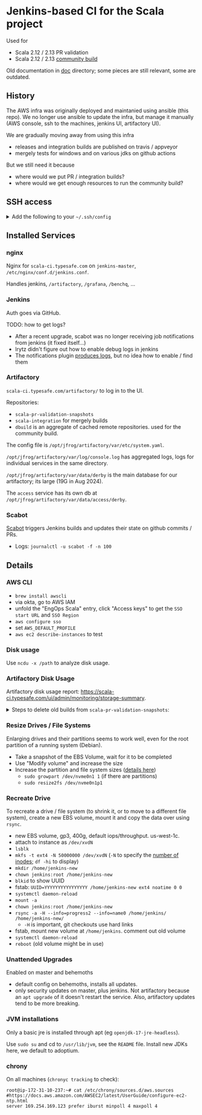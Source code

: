 # Jenkins-based CI for the Scala project

Used for
  - Scala 2.12 / 2.13 PR validation
  - Scala 2.12 / 2.13 [community build](https://github.com/scala/community-builds)

Old documentation in [doc](doc/) directory; some pieces are still relevant, some are outdated.

## History

The AWS infra was originally deployed and maintanied using ansible (this repo).
We no longer use ansible to update the infra, but manage it manually (AWS console, ssh to the machines, jenkins UI, artifactory UI).

We are gradually moving away from using this infra
  - releases and integration builds are published on travis / appveyor
  - mergely tests for windows and on various jdks on github actions

But we still need it because
  - where would we put PR / integration builds?
  - where would we get enough resources to run the community build?

## SSH access

<details>
  <summary>Add the following to your <code>~/.ssh/config</code></summary>

```
Host jenkins-master
  HostName 54.67.111.226
  User admin

Host jenkins-worker-behemoth-1
  HostName 54.153.2.9
  User admin

Host jenkins-worker-behemoth-2
  HostName 54.153.1.99
  User admin

Host jenkins-worker-behemoth-3
  HostName 54.183.156.89
  User admin

# no public ip, jumphost through master
Host influxdb
  HostName 172.31.0.100
  User ubuntu
  ProxyCommand ssh -q -W %h:%p jenkins-master
```

</details>



## Installed Services

### nginx

Nginx for `scala-ci.typesafe.com` on `jenkins-master`, `/etc/nginx/conf.d/jenkins.conf`.

Handles jenkins, `/artifactory`, `/grafana`, `/benchq`, ...

### Jenkins

Auth goes via GitHub.

TODO: how to get logs?
  - After a recent upgrade, scabot was no longer receiving job notifications from jenkins (it fixed itself...)
  - lrytz didn't figure out how to enable debug logs in jenkins
  - The notifications plugin [produces logs](https://github.com/jenkinsci/notification-plugin/blob/notification-1.17/src/main/java/com/tikal/hudson/plugins/notification/Phase.java#L386), but no idea how to enable / find them

### Artifactory

`scala-ci.typesafe.com/artifactory/` to log in to the UI.

Repositories:
  - `scala-pr-validation-snapshots`
  - `scala-integration` for mergely builds
  - `dbuild` is an aggregate of cached remote repositories. used for the community build.

The config file is `/opt/jfrog/artifactory/var/etc/system.yaml`.

`/opt/jfrog/artifactory/var/log/console.log` has aggregated logs, logs for individual services in the same directory.

`/opt/jfrog/artifactory/var/data/derby` is the main database for our artifactory; its large (19G in Aug 2024).

The `access` service has its own db at `/opt/jfrog/artifactory/var/data/access/derby`.

### Scabot

[Scabot](https://github.com/scala/scabot) triggers Jenkins builds and updates their state on github commits / PRs.

  - Logs: `journalctl -u scabot -f -n 100`

## Details

### AWS CLI

  - `brew install awscli`
  - via okta, go to AWS IAM
  - unfold the "EngOps Scala" entry, click "Access keys" to get the `SSO start URL` and `SSO Region`
  - `aws configure sso`
  - set `AWS_DEFAULT_PROFILE`
  - `aws ec2 describe-instances` to test

### Disk usage

Use `ncdu -x /path` to analyze disk usage.

### Artifactory Disk Usage

Artifactory disk usage report: https://scala-ci.typesafe.com/ui/admin/monitoring/storage-summary.

<details>
  <summary>Steps to delete old builds from <code>scala-pr-validation-snapshots</code>:</summary>

Create a file `search.json`, adjust the cutoff date on the last line:

```
items.find({
  "repo": "scala-pr-validation-snapshots",
  "$or": [ { "name": { "$match": "scala-compiler*" } }, {"name": { "$match": "scala-reflect*" } }, { "name": { "$match": "scala-library*" } }, { "name": { "$match": "scala-dist*" } }, { "name": { "$match": "scala-partest*" } }, { "name": { "$match": "scalap*" } } ],
  "created": { "$lt": "2020-01-01" }
})
```

`curl -u 'lukas:SEEEKREET' -X POST "https://scala-ci.typesafe.com/artifactory/api/search/aql" -T search.json > artifacts.json`

In an up-to-date Scala 2.13.x checkout, the following tests which of the artifacts correspond to revisions that were actually merged into scala/scala. Builds for those revisions are kept, builds for revisions that never made it are added to `to-delete.txt`.

```bash
n=$(cat artifacts.json | jq -r '.results[] | .path' | uniq | wc -l)
for p in $(cat artifacts.json | jq -r '.results[] | .path' | uniq); do
  n=$((n-1))
  sha=$(echo $p | awk -F'-' '{print $(NF-1)}')
  if git branch --contains $sha | grep 2.13.x > /dev/null; then
    echo "$sha y - $n"
  else
    echo "$sha n - $n"
    echo $p >> to-delete.txt
  fi
done
```

Delete the artifacts; best run it on `ssh jenkins-master` for performance.

```bash
n=$(cat to-delete.txt | wc -l)
for p in $(cat to-delete.txt); do
  n=$((n-1))
  echo "$p - $n"
  curl -u 'lukas:PASSWORDSEKRET' -X DELETE "https://scala-ci.typesafe.com/artifactory/scala-pr-validation-snapshots/$p"
done
```

After that
  - Empty "Trash Can"
    - `curl -I -u 'lukas:SEEEKREET' -X POST "https://scala-ci.typesafe.com/artifactory/api/trash/empty"`
  - Run artifactory's "Garbage Collection" [20 times (😆)](https://jfrog.com/knowledge-base/why-does-removing-deleting-old-artifacts-is-not-affecting-the-artifactory-disk-space-usage/)
    - `for i in {1..20}; do curl -I -u 'lukas:SEEEKREET' -X POST "https://scala-ci.typesafe.com/artifactory/api/system/storage/gc"; done`
    - wait for it to complete, it runs in the background. check Binaries Size / Artifacts Size in Storage
  - Run "Prune Unreferenced Data"
    - `api/system/storage/optimize`
  - https://jfrog.com/knowledge-base/what-is-the-difference-between-garbage-collector-and-prune-unreferenced-data-processes-in-artifactory/

Other measures
  - https://scala-ci.typesafe.com/ui/admin/artifactory/configuration/artifactory_general "Empty Trash Can"
  - Derby database (`/var/opt/jfrog/artifactory/data/derby/seg0`) may be big.
    - https://scala-ci.typesafe.com/ui/admin/artifactory/advanced/maintenance "Compress the Internal Database".
    - Did not work for me. "lock could not be obtained due to a deadlock".
    - Doc says "We recommend running this when Artifactory activity is low, since compression may not be able to complete when storage is busy (in which case the storage will not be affected)."

</details>

### Resize Drives / File Systems

Enlarging drives and their partitions seems to work well, even for the root partition of a running system (Debian).

  - Take a snapshot of the EBS Volume, wait for it to be completed
  - Use "Modify volume" and increase the size
  - Increase the partition and file system sizes ([details here](https://docs.aws.amazon.com/ebs/latest/userguide/recognize-expanded-volume-linux.html))
    - `sudo growpart /dev/nvme0n1 1` (if there are partitions)
    - `sudo resize2fs /dev/nvme0n1p1`

### Recreate Drive

To recreate a drive / file system (to shrink it, or to move to a different file system), create a new EBS volume, mount it and copy the data over using `rsync`.
  - new EBS volume, gp3, 400g, default iops/throughput. us-west-1c.
  - attach to instance as `/dev/xvdN`
  - `lsblk`
  - `mkfs -t ext4 -N 50000000 /dev/xvdN` (`-N` to specify the [number of inodes](https://github.com/scala/community-build/issues/1633); `df -hi` to display)
  - `mkdir /home/jenkins-new`
  - `chown jenkins:root /home/jenkins-new`
  - `blkid` to show UUID
  - fstab: `UUID=YYYYYYYYYYYYYYYY /home/jenkins-new ext4 noatime 0 0`
  - `systemctl daemon-reload`
  - `mount -a`
  - `chown jenkins:root /home/jenkins-new`
  - `rsync -a -H --info=progress2 --info=name0 /home/jenkins/ /home/jenkins-new/`
    -  `-H` is important, git checkouts use hard links
  - fstab, mount new volume at `/home/jenkins`. comment out old volume
  - `systemctl daemon-reload`
  - `reboot` (old volume might be in use)


### Unattended Upgrades

Enabled on master and behemoths
  - default config on behemoths, installs all updates.
  - only security updates on master, plus jenkins. Not artifactory because an `apt upgrade` of it doesn't restart the service. Also, artifactory updates tend to be more breaking.

### JVM installations

Only a basic jre is installed through apt (eg `openjdk-17-jre-headless`).

Use `sudo su` and cd to `/usr/lib/jvm`, see the `README` file.
Install new JDKs here, we default to adoptium.

### chrony

On all machines (`chronyc tracking` to check):

```
root@ip-172-31-10-237:~# cat /etc/chrony/sources.d/aws.sources
#https://docs.aws.amazon.com/AWSEC2/latest/UserGuide/configure-ec2-ntp.html
server 169.254.169.123 prefer iburst minpoll 4 maxpoll 4
```
